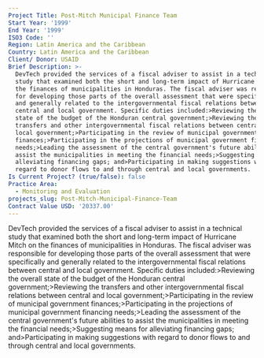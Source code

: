 ```yaml
---
Project Title: Post-Mitch Municipal Finance Team
Start Year: '1999'
End Year: '1999'
ISO3 Code: ''
Region: Latin America and the Caribbean
Country: Latin America and the Caribbean
Client/ Donor: USAID
Brief Description: >-
  DevTech provided the services of a fiscal adviser to assist in a technical
  study that examined both the short and long-term impact of Hurricane Mitch on
  the finances of municipalities in Honduras. The fiscal adviser was responsible
  for developing those parts of the overall assessment that were specifically
  and generally related to the intergovernmental fiscal relations between
  central and local government. Specific duties included:>Reviewing the overall
  state of the budget of the Honduran central government;>Reviewing the
  transfers and other intergovernmental fiscal relations between central and
  local government;>Participating in the review of municipal government
  finances;>Participating in the projections of municipal government financing
  needs;>Leading the assessment of the central government's future abilities to
  assist the municipalities in meeting the financial needs;>Suggesting means for
  alleviating financing gaps; and>Participating in making suggestions with
  regard to donor flows to and through central and local governments.
Is Current Project? (true/false): false
Practice Area:
  - Monitoring and Evaluation
projects_slug: Post-Mitch-Municipal-Finance-Team
Contract Value USD: '20337.00'
---
```

DevTech provided the services of a fiscal adviser to assist in a technical study that examined both the short and long-term impact of Hurricane Mitch on the finances of municipalities in Honduras. The fiscal adviser was responsible for developing those parts of the overall assessment that were specifically and generally related to the intergovernmental fiscal relations between central and local government. Specific duties included:>Reviewing the overall state of the budget of the Honduran central government;>Reviewing the transfers and other intergovernmental fiscal relations between central and local government;>Participating in the review of municipal government finances;>Participating in the projections of municipal government financing needs;>Leading the assessment of the central government's future abilities to assist the municipalities in meeting the financial needs;>Suggesting means for alleviating financing gaps; and>Participating in making suggestions with regard to donor flows to and through central and local governments.